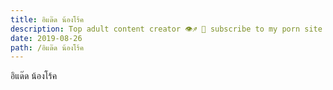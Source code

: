 ```yaml
---
title: อิแด๊ด น้องโร้ค
description: Top adult content creator 👁♐️ 👑 subscribe to my porn site below IG Missskaylax
date: 2019-08-26
path: /อิแด๊ด น้องโร้ค
---
```


อิแด๊ด น้องโร้ค